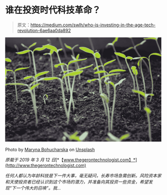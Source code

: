 # 谁在投资时代科技革命？

> 原文：<https://medium.com/swlh/who-is-investing-in-the-age-tech-revolution-6ae6aa0da892>

![](img/ba7910dc333df2b45a00924eec089271.png)

Photo by [Maryna Bohucharska](https://unsplash.com/@bohucharska?utm_source=medium&utm_medium=referral) on [Unsplash](https://unsplash.com?utm_source=medium&utm_medium=referral)

*原载于 2019 年 3 月 12 日*[*【www.thegerontechnologist.com】*](http://www.thegerontechnologist.com)

*任何人都认为年龄科技是下一件大事，毫无疑问，长寿市场急需创新。风险资本家和天使投资者已经认识到这个市场的潜力，并准备向其投资一些资金，希望发现“下一个伟大的召唤”。我…*
